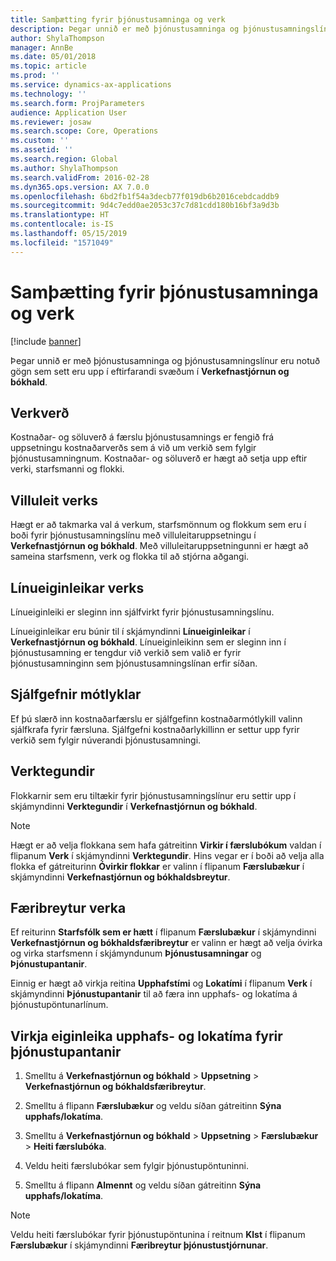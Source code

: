 ```yaml
---
title: Samþætting fyrir þjónustusamninga og verk
description: Þegar unnið er með þjónustusamninga og þjónustusamningslínur eru notuð gögn sem sett eru upp í svæðunum í „Verkefnastjórnun og bókhald“.
author: ShylaThompson
manager: AnnBe
ms.date: 05/01/2018
ms.topic: article
ms.prod: ''
ms.service: dynamics-ax-applications
ms.technology: ''
ms.search.form: ProjParameters
audience: Application User
ms.reviewer: josaw
ms.search.scope: Core, Operations
ms.custom: ''
ms.assetid: ''
ms.search.region: Global
ms.author: ShylaThompson
ms.search.validFrom: 2016-02-28
ms.dyn365.ops.version: AX 7.0.0
ms.openlocfilehash: 6bd2fb1f54a3decb77f019db6b2016cebdcaddb9
ms.sourcegitcommit: 9d4c7edd0ae2053c37c7d81cdd180b16bf3a9d3b
ms.translationtype: HT
ms.contentlocale: is-IS
ms.lasthandoff: 05/15/2019
ms.locfileid: "1571049"
---
```

# <a name="integration-for-service-agreements-and-projects"></a>Samþætting fyrir þjónustusamninga og verk 

[!include [banner](../includes/banner.md)]


Þegar unnið er með þjónustusamninga og þjónustusamningslínur eru notuð gögn sem sett eru upp í eftirfarandi svæðum í **Verkefnastjórnun og bókhald**.

## <a name="project-prices"></a>Verkverð

Kostnaðar- og söluverð á færslu þjónustusamnings er fengið frá uppsetningu kostnaðarverðs sem á við um verkið sem fylgir þjónustusamningnum. Kostnaðar- og söluverð er hægt að setja upp eftir verki, starfsmanni og flokki. 

## <a name="project-validation"></a>Villuleit verks

Hægt er að takmarka val á verkum, starfsmönnum og flokkum sem eru í boði fyrir þjónustusamningslínu með villuleitaruppsetningu í **Verkefnastjórnun og bókhald**. Með villuleitaruppsetningunni er hægt að sameina starfsmenn, verk og flokka til að stjórna aðgangi. 

## <a name="project-line-properties"></a>Línueiginleikar verks

Línueiginleiki er sleginn inn sjálfvirkt fyrir þjónustusamningslínu.

Línueiginleikar eru búnir til í skjámyndinni **Línueiginleikar** í **Verkefnastjórnun og bókhald**. Línueiginleikinn sem er sleginn inn í þjónustusamning er tengdur við verkið sem valið er fyrir þjónustusamninginn sem þjónustusamningslínan erfir síðan. 

## <a name="default-offset-accounts"></a>Sjálfgefnir mótlyklar

Ef þú slærð inn kostnaðarfærslu er sjálfgefinn kostnaðarmótlykill valinn sjálfkrafa fyrir færsluna. Sjálfgefni kostnaðarlykillinn er settur upp fyrir verkið sem fylgir núverandi þjónustusamningi.

## <a name="project-categories"></a>Verktegundir

Flokkarnir sem eru tiltækir fyrir þjónustusamningslínur eru settir upp í skjámyndinni **Verktegundir** í **Verkefnastjórnun og bókhald**. 

> [!NOTE]
> <P>Hægt er að velja flokkana sem hafa gátreitinn <STRONG>Virkir í færslubókum</STRONG> valdan í flipanum <STRONG>Verk</STRONG> í skjámyndinni <STRONG>Verktegundir</STRONG>. Hins vegar er í boði að velja alla flokka ef gátreiturinn <STRONG>Óvirkir flokkar</STRONG> er valinn í flipanum <STRONG>Færslubækur</STRONG> í skjámyndinni <STRONG>Verkefnastjórnun og bókhaldsbreytur</STRONG>.</P>

## <a name="project-parameters"></a>Færibreytur verka

Ef reiturinn **Starfsfólk sem er hætt** í flipanum **Færslubækur** í skjámyndinni **Verkefnastjórnun og bókhaldsfæribreytur** er valinn er hægt að velja óvirka og virka starfsmenn í skjámyndunum **Þjónustusamningar** og **Þjónustupantanir**.

Einnig er hægt að virkja reitina **Upphafstími** og **Lokatími** í flipanum **Verk** í skjámyndinni **Þjónustupantanir** til að færa inn upphafs- og lokatíma á þjónustupöntunarlínum.

## <a name="enable-the-starting-and-ending-time-feature-for-service-orders"></a>Virkja eiginleika upphafs- og lokatíma fyrir þjónustupantanir

1.  Smelltu á **Verkefnastjórnun og bókhald** \> **Uppsetning** \> **Verkefnastjórnun og bókhaldsfæribreytur**.

2.  Smelltu á flipann **Færslubækur** og veldu síðan gátreitinn **Sýna upphafs/lokatíma**.

3.  Smelltu á **Verkefnastjórnun og bókhald** \> **Uppsetning** \> **Færslubækur** \> **Heiti færslubóka**.

4.  Veldu heiti færslubókar sem fylgir þjónustupöntuninni.

5.  Smelltu á flipann **Almennt** og veldu síðan gátreitinn **Sýna upphafs/lokatíma**.


> [!NOTE]
> <P>Veldu heiti færslubókar fyrir þjónustupöntunina í reitnum <STRONG>Klst</STRONG> í flipanum <STRONG>Færslubækur</STRONG> í skjámyndinni <STRONG>Færibreytur þjónustustjórnunar</STRONG>.</P>





